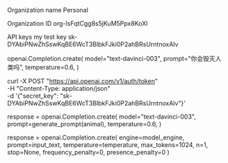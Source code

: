 Organization name
Personal

Organization ID
org-IsFqtCgg8s5jKuM5Ppx8KoXl

API keys
my test key
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



openai.Completion.create(
            model="text-davinci-003",
            prompt="你会毁灭人类吗",
            temperature=0.6,
        )

curl -X POST "https://api.openai.com/v1/auth/token" \
-H "Content-Type: application/json" \
-d '{"secret_key": "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"}'





response = openai.Completion.create(
            model="text-davinci-003",
            prompt=generate_prompt(animal),
            temperature=0.6,
        )

response = openai.Completion.create(
            engine=model_engine,
            prompt=input_text,
            temperature=temperature,
            max_tokens=1024,
            n=1,
            stop=None,
            frequency_penalty=0,
            presence_penalty=0
        )
